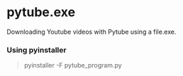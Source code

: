 # pytube.exe

Downloading Youtube videos with Pytube using a file.exe.

### Using pyinstaller

> 	pyinstaller -F pytube_program.py
